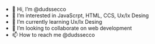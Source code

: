 - 👋 Hi, I’m @dudssecco
- 👀 I’m interested in JavaScrpt, HTML, CCS, Ux/Ix Desing
- 🌱 I’m currently learning Ux/Ix Desing
- 💞️ I’m looking to collaborate on web development
- 📫 How to reach me @dudssecco 
